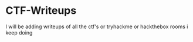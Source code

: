 # CTF-Writeups
I will be adding writeups of all the ctf's or tryhackme or hackthebox rooms i keep doing 
